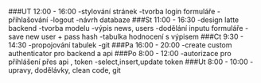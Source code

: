 ###UT 12:00 - 16:00
    -stylování stránek
    -tvorba login formuláře
    -přihlašování
    -logout
    -návrh databaze
###St 11:00 - 16:30
    -design latte backend
    -tvorba modelu
    -výpis news, users
    -dodělání inputu formuláře
    -save new user + pass hash
    -tabulka hodnocení s výpisem
###Ct 9:30 - 14:30 
    -propojování tabulek
    -git 
###Pa 16:00 - 20:00 
    -create custom authenticator pro backend a api
###Po 8:00 - 12:00
    -autorizace pro přihlášení přes api , token
    -select,insert,update token
###Ut 8:00 - 10:00
    -upravy, dodělávky, clean code, git       
       